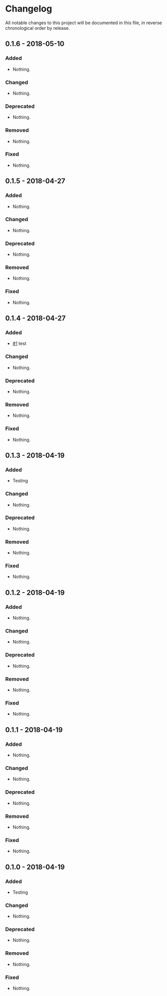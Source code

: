 # Changelog

All notable changes to this project will be documented in this file, in reverse chronological order by release.

## 0.1.6 - 2018-05-10

### Added

- Nothing.

### Changed

- Nothing.

### Deprecated

- Nothing.

### Removed

- Nothing.

### Fixed

- Nothing.

## 0.1.5 - 2018-04-27

### Added

- Nothing.

### Changed

- Nothing.

### Deprecated

- Nothing.

### Removed

- Nothing.

### Fixed

- Nothing.

## 0.1.4 - 2018-04-27

### Added

- [#1](https://github.com/Lansoweb/changelog-test/pull/1) test

### Changed

- Nothing.

### Deprecated

- Nothing.

### Removed

- Nothing.

### Fixed

- Nothing.

## 0.1.3 - 2018-04-19

### Added

- Testing

### Changed

- Nothing.

### Deprecated

- Nothing.

### Removed

- Nothing.

### Fixed

- Nothing.

## 0.1.2 - 2018-04-19

### Added

- Nothing.

### Changed

- Nothing.

### Deprecated

- Nothing.

### Removed

- Nothing.

### Fixed

- Nothing.

## 0.1.1 - 2018-04-19

### Added

- Nothing.

### Changed

- Nothing.

### Deprecated

- Nothing.

### Removed

- Nothing.

### Fixed

- Nothing.

## 0.1.0 - 2018-04-19

### Added

- Testing

### Changed

- Nothing.

### Deprecated

- Nothing.

### Removed

- Nothing.

### Fixed

- Nothing.

